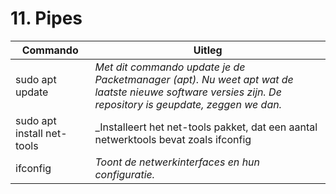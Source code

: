 # 11. Pipes

Commando | Uitleg
--- | ---
sudo apt update | _Met dit commando update je de Packetmanager (apt). Nu weet apt wat de laatste nieuwe software versies zijn. De repository is geupdate, zeggen we dan._
sudo apt install net-tools |_Installeert het net-tools pakket, dat een aantal netwerktools bevat zoals ifconfig 
ifconfig |  _Toont de netwerkinterfaces en hun configuratie._
